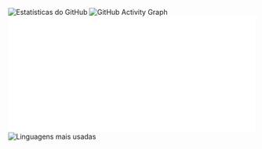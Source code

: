 ![Estatísticas do GitHub](https://github-readme-stats.vercel.app/api?username=MClaraFerreira5&show_icons=true&theme=dark)
![GitHub Activity Graph](https://github-readme-activity-graph.vercel.app/graph?username=MClaraFerreira5&theme=github)
![Metrics](https://github.com/lowlighter/metrics/blob/examples/metrics.classic.svg)
![Linguagens mais usadas](https://github-readme-stats.vercel.app/api/top-langs/?username=MClaraFerreira5&layout=compact&theme=radical)
